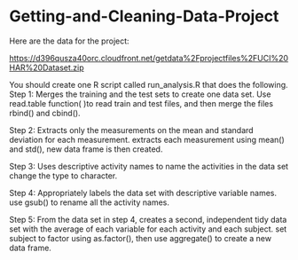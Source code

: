 # Getting-and-Cleaning-Data-Project

Here are the data for the project: 

https://d396qusza40orc.cloudfront.net/getdata%2Fprojectfiles%2FUCI%20HAR%20Dataset.zip 

You should create one R script called run_analysis.R that does the following. 
Step 1: Merges the training and the test sets to create one data set.
Use read.table function( )to read train and test files, and then merge the files rbind() and cbind().

Step 2: Extracts only the measurements on the mean and standard deviation for each measurement. 
extracts each measurement using mean() and std(),  new data frame is then created.

Step 3: Uses descriptive activity names to name the activities in the data set
change the type to character.

Step 4: Appropriately labels the data set with descriptive variable names. 
use gsub() to rename all the activity names.

Step 5: From the data set in step 4, creates a second, independent tidy data set with the average of each variable for each activity and each subject.
set subject to factor using as.factor(), then use aggregate() to create a new data frame.

